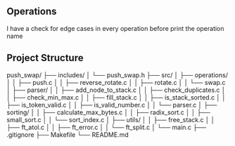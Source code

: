 Operations
----------

I have a check for edge cases in every operation before print the operation name


## Project Structure

push_swap/
├── includes/
│   └── push_swap.h
├── src/
│   ├── operations/
│   │   ├── push.c
│   │   ├── reverse_rotate.c
│   │   ├── rotate.c
│   │   └── swap.c
│   ├── parser/
│   │   ├── add_node_to_stack.c
│   │   ├── check_duplicates.c
│   │   ├── check_min_max.c
│   │   ├── fill_stack.c
│   │   ├── is_stack_sorted.c
│   │   ├── is_token_valid.c
│   │   ├── is_valid_number.c
│   │   └── parser.c
│   ├── sorting/
│   │   ├── calculate_max_bytes.c
│   │   ├── radix_sort.c
│   │   ├── small_sort.c
│   │   └── sort_index.c
│   ├── utils/
│   │   ├── free_stack.c
│   │   ├── ft_atol.c
│   │   ├── ft_error.c
│   │   └── ft_split.c
│   └── main.c
├── .gitignore
├── Makefile
└── README.md
